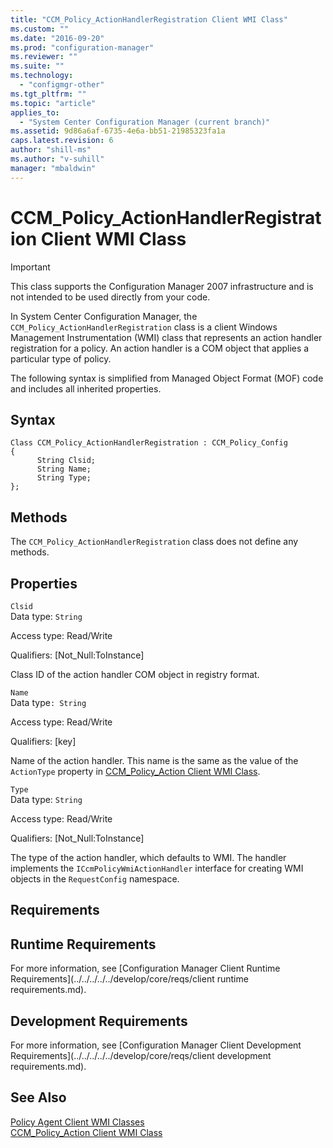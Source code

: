 ```yaml
---
title: "CCM_Policy_ActionHandlerRegistration Client WMI Class"
ms.custom: ""
ms.date: "2016-09-20"
ms.prod: "configuration-manager"
ms.reviewer: ""
ms.suite: ""
ms.technology: 
  - "configmgr-other"
ms.tgt_pltfrm: ""
ms.topic: "article"
applies_to: 
  - "System Center Configuration Manager (current branch)"
ms.assetid: 9d86a6af-6735-4e6a-bb51-21985323fa1a
caps.latest.revision: 6
author: "shill-ms"
ms.author: "v-suhill"
manager: "mbaldwin"
---
```

# CCM_Policy_ActionHandlerRegistration Client WMI Class
> [!IMPORTANT]
>  This class supports the Configuration Manager 2007 infrastructure and is not intended to be used directly from your code.  
  
 In System Center Configuration Manager, the `CCM_Policy_ActionHandlerRegistration` class is a client Windows Management Instrumentation (WMI) class that represents an action handler registration for a policy. An action handler is a COM object that applies a particular type of policy.  
  
 The following syntax is simplified from Managed Object Format (MOF) code and includes all inherited properties.  
  
## Syntax  
  
```  
Class CCM_Policy_ActionHandlerRegistration : CCM_Policy_Config  
{  
      String Clsid;  
      String Name;  
      String Type;  
};  
```  
  
## Methods  
 The `CCM_Policy_ActionHandlerRegistration` class does not define any methods.  
  
## Properties  
 `Clsid`  
 Data type: `String`  
  
 Access type: Read/Write  
  
 Qualifiers: [Not_Null:ToInstance]  
  
 Class ID of the action handler COM object in registry format.  
  
 `Name`  
 Data type`: String`  
  
 Access type: Read/Write  
  
 Qualifiers: [key]  
  
 Name of the action handler. This name is the same as the value of the `ActionType` property in [CCM_Policy_Action Client WMI Class](../../../../../develop/reference/core/clients/client-classes/ccm_policy_action-client-wmi-class.md).  
  
 `Type`  
 Data type: `String`  
  
 Access type: Read/Write  
  
 Qualifiers: [Not_Null:ToInstance]  
  
 The type of the action handler, which defaults to WMI. The handler implements the `ICcmPolicyWmiActionHandler` interface for creating WMI objects in the `RequestConfig` namespace.  
  
## Requirements  
  
## Runtime Requirements  
 For more information, see [Configuration Manager Client Runtime Requirements](../../../../../develop/core/reqs/client runtime requirements.md).  
  
## Development Requirements  
 For more information, see [Configuration Manager Client Development Requirements](../../../../../develop/core/reqs/client development requirements.md).  
  
## See Also  
 [Policy Agent Client WMI Classes](../../../../../develop/reference/core/clients/client-classes/policy-agent-client-wmi-classes.md)   
 [CCM_Policy_Action Client WMI Class](../../../../../develop/reference/core/clients/client-classes/ccm_policy_action-client-wmi-class.md)